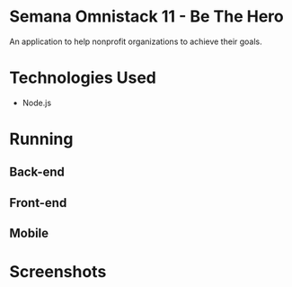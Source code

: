 # Semana Omnistack 11 - Be The Hero
An application to help nonprofit organizations to achieve their goals.
# Technologies Used
- Node.js
# Running
## Back-end
## Front-end
## Mobile
# Screenshots

